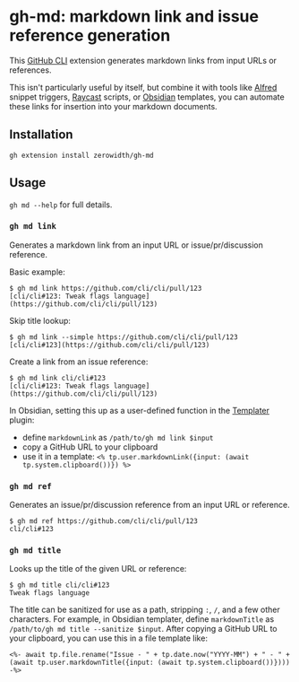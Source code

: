 # gh-md: markdown link and issue reference generation

This [GitHub CLI](https://cli.github.com) extension generates markdown links from input URLs or references.

This isn't particularly useful by itself, but combine it with tools like [Alfred](https://alfred.app) snippet triggers, [Raycast](https://www.raycast.com) scripts, or [Obsidian](https://obsidian.md) templates, you can automate these links for insertion into your markdown documents.

## Installation

`gh extension install zerowidth/gh-md`

## Usage

`gh md --help` for full details.

### `gh md link`

Generates a markdown link from an input URL or issue/pr/discussion reference.

Basic example:

```
$ gh md link https://github.com/cli/cli/pull/123
[cli/cli#123: Tweak flags language](https://github.com/cli/cli/pull/123)
```

Skip title lookup:

```
$ gh md link --simple https://github.com/cli/cli/pull/123
[cli/cli#123](https://github.com/cli/cli/pull/123)
```

Create a link from an issue reference:

```
$ gh md link cli/cli#123
[cli/cli#123: Tweak flags language](https://github.com/cli/cli/pull/123)
```

In Obsidian, setting this up as a user-defined function in the [Templater](https://github.com/SilentVoid13/Templater) plugin:

- define `markdownLink` as `/path/to/gh md link $input`
- copy a GitHub URL to your clipboard
- use it in a template: `<% tp.user.markdownLink({input: (await tp.system.clipboard())}) %>`

### `gh md ref`

Generates an issue/pr/discussion reference from an input URL or reference.

```
$ gh md ref https://github.com/cli/cli/pull/123
cli/cli#123
```

### `gh md title`

Looks up the title of the given URL or reference:

```
$ gh md title cli/cli#123
Tweak flags language
```

The title can be sanitized for use as a path, stripping `:`, `/`, and a few other characters. For example, in Obsidian templater, define `markdownTitle` as `/path/to/gh md title --sanitize $input`. After copying a GitHub URL to your clipboard, you can use this in a file template like:

```
<%- await tp.file.rename("Issue - " + tp.date.now("YYYY-MM") + " - " + (await tp.user.markdownTitle({input: (await tp.system.clipboard())}))) -%>
```
